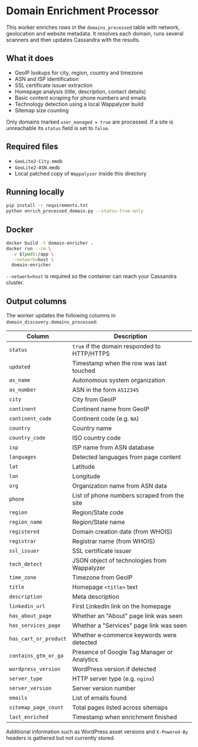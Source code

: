 # Domain Enrichment Processor

This worker enriches rows in the `domains_processed` table with
network, geolocation and website metadata.  It resolves each domain,
runs several scanners and then updates Cassandra with the results.

## What it does
- GeoIP lookups for city, region, country and timezone
- ASN and ISP identification
- SSL certificate issuer extraction
- Homepage analysis (title, description, contact details)
- Basic content scraping for phone numbers and emails
- Technology detection using a local Wappalyzer build
- Sitemap size counting

Only domains marked `user_managed = true` are processed.  If a site is
unreachable its `status` field is set to `false`.

## Required files
- `GeoLite2-City.mmdb`
- `GeoLite2-ASN.mmdb`
- Local patched copy of `Wappalyzer` inside this directory

## Running locally
```bash
pip install -r requirements.txt
python enrich_processed_domain.py --status-true-only
```

## Docker
```bash
docker build -t domain-enricher .
docker run --rm \
  -v $(pwd):/app \
  --network=host \
  domain-enricher
```

`--network=host` is required so the container can reach your Cassandra
cluster.

## Output columns
The worker updates the following columns in
`domain_discovery.domains_processed`:

| Column               | Description                                    |
|----------------------|------------------------------------------------|
| `status`             | `true` if the domain responded to HTTP/HTTPS   |
| `updated`            | Timestamp when the row was last touched        |
| `as_name`            | Autonomous system organization                 |
| `as_number`          | ASN in the form `AS12345`                      |
| `city`               | City from GeoIP                                |
| `continent`          | Continent name from GeoIP                      |
| `continent_code`     | Continent code (e.g. `NA`)                     |
| `country`            | Country name                                   |
| `country_code`       | ISO country code                               |
| `isp`                | ISP name from ASN database                     |
| `languages`          | Detected languages from page content           |
| `lat`                | Latitude                                       |
| `lon`                | Longitude                                      |
| `org`                | Organization name from ASN data                |
| `phone`              | List of phone numbers scraped from the site    |
| `region`             | Region/State code                              |
| `region_name`        | Region/State name                              |
| `registered`         | Domain creation date (from WHOIS)              |
| `registrar`          | Registrar name (from WHOIS)                    |
| `ssl_issuer`         | SSL certificate issuer                         |
| `tech_detect`        | JSON object of technologies from Wappalyzer    |
| `time_zone`          | Timezone from GeoIP                            |
| `title`              | Homepage `<title>` text                        |
| `description`        | Meta description                               |
| `linkedin_url`       | First LinkedIn link on the homepage            |
| `has_about_page`     | Whether an "About" page link was seen          |
| `has_services_page`  | Whether a "Services" page link was seen        |
| `has_cart_or_product`| Whether e‑commerce keywords were detected      |
| `contains_gtm_or_ga` | Presence of Google Tag Manager or Analytics    |
| `wordpress_version`  | WordPress version if detected                  |
| `server_type`        | HTTP server type (e.g. `nginx`)                |
| `server_version`     | Server version number                          |
| `emails`             | List of emails found                           |
| `sitemap_page_count` | Total pages listed across sitemaps             |
| `last_enriched`      | Timestamp when enrichment finished             |

Additional information such as WordPress asset versions and
`X-Powered-By` headers is gathered but not currently stored.
